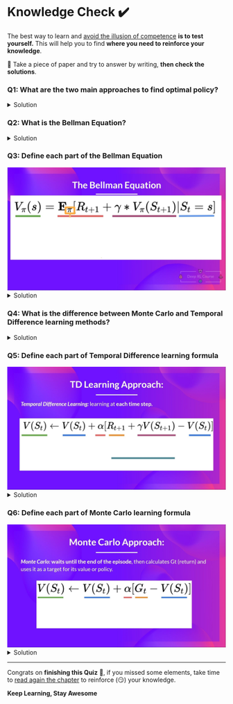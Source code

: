 # Knowledge Check ✔️

The best way to learn and [avoid the illusion of competence](https://fr.coursera.org/lecture/learning-how-to-learn/illusions-of-competence-BuFzf) **is to test yourself.** This will help you to find **where you need to reinforce your knowledge**. 

📝 Take a piece of paper and try to answer by writing, **then check the solutions**.

### Q1: What are the two main approaches to find optimal policy?

<details>
<summary>Solution</summary>
  
The two main approaches are:
- *Policy-based methods*: **Train the policy directly** to learn which action to take given a state.
- *Value-based methods* : Train a value function to **learn which state is more valuable and use this value function to take the action that leads to it**.
  
<img src="assets/img/two-approaches.jpg" alt="Two approaches of Deep RL"/>
  
📖 If you don't remember, check 👉 https://huggingface.co/blog/deep-rl-q-part1#what-is-rl-a-short-recap
  
</details>


### Q2: What is the Bellman Equation?

<details>
<summary>Solution</summary>
  
**The Bellman equation is a recursive equation** that works like this: instead of starting for each state from the beginning and calculating the return, we can consider the value of any state as:

$R_{t+1} + ( gamma * V(S_{t+1}))$

The immediate reward + the discounted value of the state that follows

📖 If you don't remember, check 👉 https://huggingface.co/blog/deep-rl-q-part1#the-bellman-equation-simplify-our-value-estimation
  
</details>


### Q3: Define each part of the Bellman Equation

<img src="assets/img/bellman4-quiz.jpg" alt="Bellman equation quiz"/>


<details>
<summary>Solution</summary>

<img src="assets/img/bellman4.jpg" alt="Bellman equation solution"/>
  
📖 If you don't remember, check 👉 https://huggingface.co/blog/deep-rl-q-part1#the-bellman-equation-simplify-our-value-estimation
  
</details>

### Q4: What is the difference between Monte Carlo and Temporal Difference learning methods?

<details>
<summary>Solution</summary>
  
There are two types of methods to learn a policy or a value function:
- With the *Monte Carlo method*, we update the value function **from a complete episode**, and so we use the actual accurate discounted return of this episode.
- With the *TD Learning method*, we update the value function **from a step, so we replace Gt that we don't have with an estimated return called TD target**.

<img src="assets/img/summary-learning-mtds.jpg" alt="summary-learning-mtds"/>

📖 If you don't remember, check 👉 https://huggingface.co/blog/deep-rl-q-part1#monte-carlo-vs-temporal-difference-learning

</details>

### Q5: Define each part of Temporal Difference learning formula

<img src="assets/img/td-ex.jpg" alt="TD Learning exercise"/>

<details>
<summary>Solution</summary>

<img src="assets/img/TD-1.jpg" alt="TD Exercise"/>
  

📖 If you don't remember, check 👉 https://huggingface.co/blog/deep-rl-q-part1#temporal-difference-learning-learning-at-each-step
</details>
  

### Q6: Define each part of Monte Carlo learning formula

<img src="assets/img/mc-ex.jpg" alt="MC Learning exercise"/>

<details>
<summary>Solution</summary>

<img src="assets/img/monte-carlo-approach.jpg" alt="MC Exercise"/>
  
📖 If you don't remember, check 👉 https://huggingface.co/blog/deep-rl-q-part1#monte-carlo-learning-at-the-end-of-the-episode
</details>


---

Congrats on **finishing this Quiz** 🥳, if you missed some elements, take time to [read again the chapter](https://huggingface.co/blog/deep-rl-q-part1) to reinforce (😏) your knowledge.

**Keep Learning, Stay Awesome**
